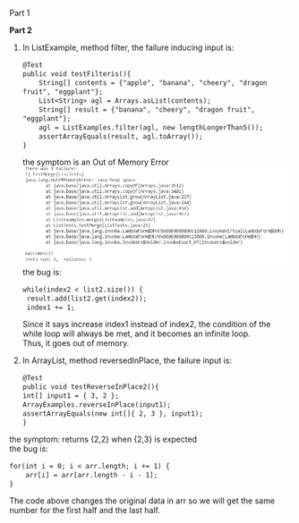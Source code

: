 Part 1

**Part 2**
1. In ListExample, method filter, the failure inducing input is:<br/>
    ```
    @Test
    public void testFilteris(){
        String[] contents = {"apple", "banana", "cheery", "dragon fruit", "eggplant"};
	    List<String> agl = Arrays.asList(contents);
	    String[] result = {"banana", "cheery", "dragon fruit", "eggplant"};
	    agl = ListExamples.filter(agl, new lengthLongerThan5());
	    assertArrayEquals(result, agl.toArray());
    }
    ```
     the symptom is an Out of Memory Error<br/>
     ![](lab-2-screenshots/filterSymptom.png)
     the bug is:<br/>
     ```
     while(index2 < list2.size()) {
      result.add(list2.get(index2));
      index1 += 1;
      ```
      Since it says increase index1 instead of index2, the condition of the while loop will always be met, and it becomes an infinite loop.<br/>
      Thus, it goes out of memory.<br/>

2. In ArrayList, method reversedInPlace, the failure input is:<br/>
    ```
    @Test
    public void testReverseInPlace2(){
    int[] input1 = { 3, 2 };
    ArrayExamples.reverseInPlace(input1);
    assertArrayEquals(new int[]{ 2, 3 }, input1);
    }
    ```
  the symptom: returns {2,2} when {2,3} is expected<br/>
  the bug is:<br/>
  ```
  for(int i = 0; i < arr.length; i += 1) {
      arr[i] = arr[arr.length - i - 1];
  }
  ```
The code above changes the original data in arr so we will get the same number for the first half and the last half.<br/>
